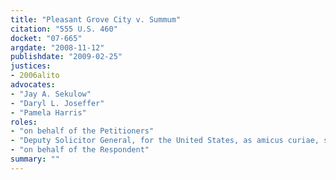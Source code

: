 ```yaml
---
title: "Pleasant Grove City v. Summum"
citation: "555 U.S. 460"
docket: "07-665"
argdate: "2008-11-12"
publishdate: "2009-02-25"
justices:
- 2006alito
advocates:
- "Jay A. Sekulow"
- "Daryl L. Joseffer"
- "Pamela Harris"
roles:
- "on behalf of the Petitioners"
- "Deputy Solicitor General, for the United States, as amicus curiae, supporting the Petitioners"
- "on behalf of the Respondent"
summary: ""
---
```


